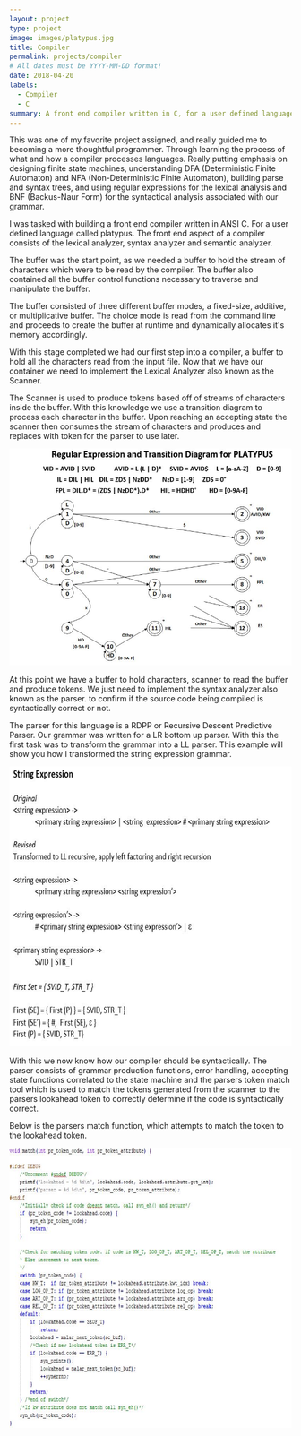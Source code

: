 ```yaml
---
layout: project
type: project
image: images/platypus.jpg
title: Compiler
permalink: projects/compiler
# All dates must be YYYY-MM-DD format!
date: 2018-04-20
labels:
  - Compiler
  - C
summary: A front end compiler written in C, for a user defined language called platypus which was an assignment for CST8152 Compilers.
---
```

This was one of my favorite project assigned, and really guided me to becoming a more thoughtful programmer. Through learning the process of what and how a compiler processes languages. Really putting emphasis on designing finite state machines, understanding DFA (Deterministic Finite Automaton) and NFA (Non-Deterministic Finite Automaton), building parse and syntax trees, and using regular expressions for the lexical analysis and BNF (Backus-Naur Form) for the syntactical analysis associated with our grammar.

I was tasked with building a front end compiler written in ANSI C. For a user defined language called platypus. The front end aspect of 
a compiler consists of the lexical analyzer, syntax analyzer and semantic analyzer. 

The buffer was the start point, as we needed a buffer to hold the stream of characters which were to be read by the compiler. The buffer also contained all the buffer control functions necessary to traverse and manipulate the buffer.

The buffer consisted of three different buffer modes, a fixed-size, additive, or multiplicative buffer. 
The choice mode is read from the command line and proceeds to create the buffer at runtime and dynamically allocates it's memory accordingly.

With this stage completed we had our first step into a compiler, a buffer to hold all the characters read from the input file.
Now that we have our container we need to implement the Lexical Analyzer also known as the Scanner.

The Scanner is used to produce tokens based off of streams of characters inside the buffer. With this knowledge we use a transition diagram to process each character in the buffer. Upon reaching an accepting state the scanner then consumes the stream of characters and produces and replaces with token for the parser to use later.

<div class="ui large rounded images">
  <img class="ui image" src="../images/CompilerTransitionDiagram.jpg">
</div>

At this point we have a buffer to hold characters, scanner to read the buffer and produce tokens. We just need to implement the syntax analyzer also known as the parser. to confirm if the source code being compiled is syntactically correct or not.

The parser for this language is a RDPP or Recursive Descent Predictive Parser. Our grammar was written for a LR bottom up parser. With this the first task was to transform the grammar into a LL parser. This example will show you how I transformed the string expression grammar. 

<div class="ui medium rounded images">
  <img class="ui image" height="500" width="700" src="../images/LLgrammar.jpg">
</div>

With this we now know how our compiler should be syntactically. The parser consists of grammar production functions, error handling, accepting state functions correlated to the state machine and the parsers token match tool which is used to match the tokens generated from the scanner to the parsers lookahead token to correctly determine if the code is syntactically correct.

Below is the parsers match function, which attempts to match the token to the lookahead token.

<div class="ui medium rounded images">
  <img class="ui image" height="500" width="700" src="../images/parsercodesnip.jpg">
</div>


